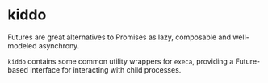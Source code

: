# kiddo

Futures are great alternatives to Promises as lazy, composable and well-modeled asynchrony.

`kiddo` contains some common utility wrappers for `execa`, providing a Future-based interface for interacting with child processes.


